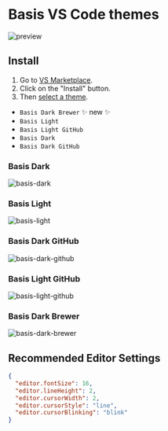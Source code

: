# Basis VS Code themes
![preview](https://user-images.githubusercontent.com/16165904/204131618-690126ea-b756-4a18-b746-a45529942c10.png)

## Install
1. Go to [VS Marketplace](https://marketplace.visualstudio.com/items?itemName=DieGOs.basis-vscode-theme).
2. Click on the "Install" button.
3. Then [select a theme](https://code.visualstudio.com/docs/getstarted/themes#_selecting-the-color-theme).
  - `Basis Dark Brewer` ✨ new ✨
  - `Basis Light`
  - `Basis Light GitHub`
  - `Basis Dark`
  - `Basis Dark GitHub`

### Basis Dark
![basis-dark](https://user-images.githubusercontent.com/16165904/204079778-d4230248-f629-4549-b59d-169f45f2e952.png)

### Basis Light
![basis-light](https://user-images.githubusercontent.com/16165904/204079784-dea100a4-645a-41b8-b60f-9321a31f2013.png)

### Basis Dark GitHub
![basis-dark-github](https://user-images.githubusercontent.com/16165904/204079789-9aa1eb7a-43a4-4e83-b0cf-042dede8a0e9.png)

### Basis Light GitHub
![basis-light-github](https://user-images.githubusercontent.com/16165904/204079799-f6720b3d-c914-48ae-a86a-70d49b41df46.png)

### Basis Dark Brewer
![basis-dark-brewer](https://user-images.githubusercontent.com/16165904/224287027-7917ec3d-1476-4155-b2b4-ade1930d0005.png)


## Recommended Editor Settings
```json
{
  "editor.fontSize": 16,
  "editor.lineHeight": 2,
  "editor.cursorWidth": 2,
  "editor.cursorStyle": "line",
  "editor.cursorBlinking": "blink"
}
```

